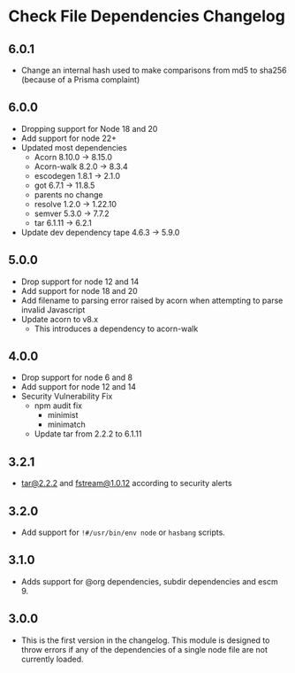 # Check File Dependencies Changelog

## 6.0.1

- Change an internal hash used to make comparisons from md5 to sha256 (because of a Prisma complaint)

## 6.0.0
- Dropping support for Node 18 and 20
- Add support for node 22+
- Updated most dependencies
  - Acorn 8.10.0 -> 8.15.0
  - Acorn-walk 8.2.0 -> 8.3.4
  - escodegen 1.8.1 -> 2.1.0
  - got 6.7.1 -> 11.8.5
  - parents no change
  - resolve 1.2.0 -> 1.22.10
  - semver 5.3.0 -> 7.7.2
  - tar 6.1.11 -> 6.2.1
- Update dev dependency tape 4.6.3 -> 5.9.0

## 5.0.0

- Drop support for node 12 and 14
- Add support for node 18 and 20
- Add filename to parsing error raised by acorn when attempting to parse invalid Javascript
- Update acorn to v8.x
  - This introduces a dependency to acorn-walk

## 4.0.0

- Drop support for node 6 and 8
- Add support for node 12 and 14
- Security Vulnerability Fix
  - npm audit fix
    - minimist
    - minimatch
  - Update tar from 2.2.2 to 6.1.11

## 3.2.1

- tar@2.2.2 and fstream@1.0.12 according to security alerts

## 3.2.0

- Add support for `!#/usr/bin/env node` or `hasbang` scripts.

## 3.1.0

- Adds support for @org dependencies, subdir dependencies and escm 9.

## 3.0.0

- This is the first version in the changelog. This module is designed to throw errors if any of the dependencies of a single node file are not currently loaded.
